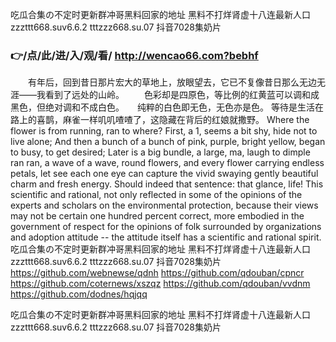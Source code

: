 
吃瓜合集の不定时更新群冲哥黑料回家的地址 黑料不打烊肾虚十八连最新人口 zzzttt668.suv6.6.2 tttzzz668.su.07 抖音7028集奶片




### 👉/点/此/进/入/观/看/ http://wencao66.com?bebhf




　　有年后，回到昔日那片宏大的草地上，放眼望去，它已不复像昔日那么无边无涯——我看到了远处的山岭。
　　色彩却是四原色，等比例的红黄蓝可以调和成黑色，但绝对调和不成白色。　　纯粹的白色即无色，无色亦是色。
等待是生活在路上的喜鹊，麻雀一样叽叽喳喳了，这隐藏在背后的红娘就撒野。
Where the flower is from running, ran to where?
First, a 1, seems a bit shy, hide not to live alone;
And then a bunch of a bunch of pink, purple, bright yellow, began to busy, to get desired;
Later is a big bundle, a large, ma, laugh to dimple ran ran, a wave of a wave, round flowers, and every flower carrying endless petals, let see each one eye can capture the vivid swaying gently beautiful charm and fresh energy.
Should indeed that sentence: that glance, life!
This scientific and rational, not only reflected in some of the opinions of the experts and scholars on the environmental protection, because their views may not be certain one hundred percent correct, more embodied in the government of respect for the opinions of folk surrounded by organizations and adoption attitude -- the attitude itself has a scientific and rational spirit.
吃瓜合集の不定时更新群冲哥黑料回家的地址 黑料不打烊肾虚十八连最新人口 zzzttt668.suv6.6.2 tttzzz668.su.07 抖音7028集奶片 https://github.com/webnewse/qdnh
https://github.com/qdouban/cpncr
https://github.com/coternews/xszqz
https://github.com/qdouban/vvdnm
https://github.com/dodnes/hqjqq





吃瓜合集の不定时更新群冲哥黑料回家的地址 黑料不打烊肾虚十八连最新人口 zzzttt668.suv6.6.2 tttzzz668.su.07 抖音7028集奶片
